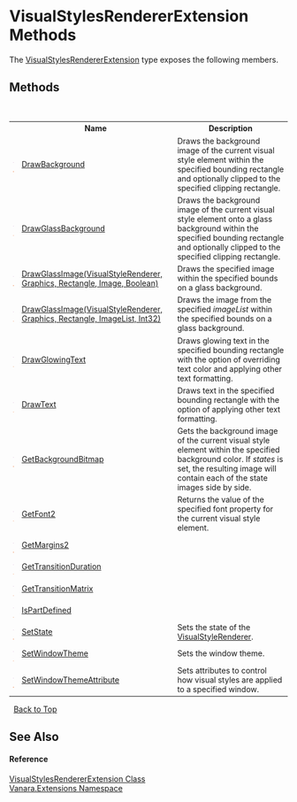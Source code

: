 # VisualStylesRendererExtension Methods
 

The <a href="5e4a9e29-0aad-8001-c167-4f6bc1cbad58">VisualStylesRendererExtension</a> type exposes the following members.


## Methods
&nbsp;<table><tr><th></th><th>Name</th><th>Description</th></tr><tr><td>![Public method](media/pubmethod.gif "Public method")![Static member](media/static.gif "Static member")</td><td><a href="e2249d4e-0a40-20ac-8de9-8cc3de592a73">DrawBackground</a></td><td>
Draws the background image of the current visual style element within the specified bounding rectangle and optionally clipped to the specified clipping rectangle.</td></tr><tr><td>![Public method](media/pubmethod.gif "Public method")![Static member](media/static.gif "Static member")</td><td><a href="21011cab-85dd-a49c-34cc-57b15445a9a5">DrawGlassBackground</a></td><td>
Draws the background image of the current visual style element onto a glass background within the specified bounding rectangle and optionally clipped to the specified clipping rectangle.</td></tr><tr><td>![Public method](media/pubmethod.gif "Public method")![Static member](media/static.gif "Static member")</td><td><a href="a111b2dc-9cb9-a21f-0147-348d533df455">DrawGlassImage(VisualStyleRenderer, Graphics, Rectangle, Image, Boolean)</a></td><td>
Draws the specified image within the specified bounds on a glass background.</td></tr><tr><td>![Public method](media/pubmethod.gif "Public method")![Static member](media/static.gif "Static member")</td><td><a href="fa793443-5729-8e47-7ea2-348caeb7d63a">DrawGlassImage(VisualStyleRenderer, Graphics, Rectangle, ImageList, Int32)</a></td><td>
Draws the image from the specified *imageList* within the specified bounds on a glass background.</td></tr><tr><td>![Public method](media/pubmethod.gif "Public method")![Static member](media/static.gif "Static member")</td><td><a href="b2ad5228-1cd3-dbf5-6a8e-f9672c150204">DrawGlowingText</a></td><td>
Draws glowing text in the specified bounding rectangle with the option of overriding text color and applying other text formatting.</td></tr><tr><td>![Public method](media/pubmethod.gif "Public method")![Static member](media/static.gif "Static member")</td><td><a href="f61ab330-b2a3-d393-ebf8-e281d4685426">DrawText</a></td><td>
Draws text in the specified bounding rectangle with the option of applying other text formatting.</td></tr><tr><td>![Public method](media/pubmethod.gif "Public method")![Static member](media/static.gif "Static member")</td><td><a href="fcf934f4-6acc-dcb3-c87b-5d9bb3ab7164">GetBackgroundBitmap</a></td><td>
Gets the background image of the current visual style element within the specified background color. If *states* is set, the resulting image will contain each of the state images side by side.</td></tr><tr><td>![Public method](media/pubmethod.gif "Public method")![Static member](media/static.gif "Static member")</td><td><a href="319fabd0-65d3-2b3f-1a6b-3a88163e923e">GetFont2</a></td><td>
Returns the value of the specified font property for the current visual style element.</td></tr><tr><td>![Public method](media/pubmethod.gif "Public method")![Static member](media/static.gif "Static member")</td><td><a href="8d11469d-9202-036f-f05c-e3d181690178">GetMargins2</a></td><td /></tr><tr><td>![Public method](media/pubmethod.gif "Public method")![Static member](media/static.gif "Static member")</td><td><a href="fc8984fe-93f1-636c-ea18-988744eccf5c">GetTransitionDuration</a></td><td /></tr><tr><td>![Public method](media/pubmethod.gif "Public method")![Static member](media/static.gif "Static member")</td><td><a href="5dc38e34-bf0d-e26f-6099-c222208cbb0d">GetTransitionMatrix</a></td><td /></tr><tr><td>![Public method](media/pubmethod.gif "Public method")![Static member](media/static.gif "Static member")</td><td><a href="05d81958-24f9-ab11-9ccc-4f548b143fc8">IsPartDefined</a></td><td /></tr><tr><td>![Public method](media/pubmethod.gif "Public method")![Static member](media/static.gif "Static member")</td><td><a href="ff99c3fb-90aa-7af2-8fda-ed25e0aeca50">SetState</a></td><td>
Sets the state of the <a href="http://msdn2.microsoft.com/en-us/library/s6tzc66d" target="_blank">VisualStyleRenderer</a>.</td></tr><tr><td>![Public method](media/pubmethod.gif "Public method")![Static member](media/static.gif "Static member")</td><td><a href="b57ddf64-c1bd-0131-c3a4-776aa21e2772">SetWindowTheme</a></td><td>
Sets the window theme.</td></tr><tr><td>![Public method](media/pubmethod.gif "Public method")![Static member](media/static.gif "Static member")</td><td><a href="1569602d-a635-1d14-9efe-092d3fb005dc">SetWindowThemeAttribute</a></td><td>
Sets attributes to control how visual styles are applied to a specified window.</td></tr></table>&nbsp;
<a href="#visualstylesrendererextension-methods">Back to Top</a>

## See Also


#### Reference
<a href="5e4a9e29-0aad-8001-c167-4f6bc1cbad58">VisualStylesRendererExtension Class</a><br /><a href="9abe54ff-18ce-e333-beed-30e855655381">Vanara.Extensions Namespace</a><br />
